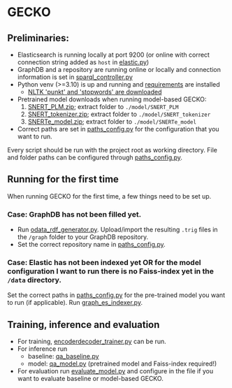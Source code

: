 # GECKO

## Preliminaries:
- Elasticsearch is running locally at port 9200 (or online with correct connection string added as `host` in [elastic.py](./elastic.py))
- GraphDB and a repository are running online or locally and connection information is set in [sparql_controller.py](./pipeline/sparql_controller.py)
- Python venv (>=3.10) is up and running and [requirements](./requirements.txt) are installed
  - [NLTK 'punkt' and 'stopwords' are downloaded](https://www.nltk.org/data.html)
- Pretrained model downloads when running model-based GECKO:
  1. [SNERT_PLM.zip](https://vunl-my.sharepoint.com/:f:/g/personal/l_lageweg_student_vu_nl/EohyW52LOLtIsHG2QzBau34B7rEVuGQ5gliio5CKKtbqXQ?e=f5Z0Z4); extract folder to `./model/SNERT_PLM`
  2. [SNERT_tokenizer.zip](https://vunl-my.sharepoint.com/:f:/g/personal/l_lageweg_student_vu_nl/EohyW52LOLtIsHG2QzBau34B7rEVuGQ5gliio5CKKtbqXQ?e=f5Z0Z4); extract folder to `./model/SNERT_tokenizer`
  3. [SNERTe_model.zip](https://vunl-my.sharepoint.com/:f:/g/personal/l_lageweg_student_vu_nl/EohyW52LOLtIsHG2QzBau34B7rEVuGQ5gliio5CKKtbqXQ?e=f5Z0Z4); extract folder to `./model/SNERTe_model`
- Correct paths are set in [paths_config.py](./paths_config.py) for the configuration that you want to run.

Every script should be run with the project root as working directory. File and folder paths can be configured through 
[paths_config.py](./paths_config.py).


## Running for the first time
When running GECKO for the first time, a few things need to be set up.

### Case: GraphDB has not been filled yet.
- Run [odata_rdf_generator.py](./graph/odata4_rdf_generator.py). Upload/import the resulting `.trig` files in the `/graph` folder to your GraphDB repository. 
- Set the correct repository name in [paths_config.py](./paths_config.py).

### Case: Elastic has not been indexed yet OR for the model configuration I want to run there is no Faiss-index yet in the `/data` directory.
Set the correct paths in [paths_config.py](./paths_config.py) for the pre-trained model you want to run (if applicable). Run [graph_es_indexer.py](./graph/graph-es-indexer.py).


## Training, inference and evaluation
- For training, [encoderdecoder_trainer.py](./model/encoderdecoder_trainer.py) can be run.
- For inference run
  - baseline: [qa_baseline.py](./model/qa_baseline.py)
  - model: [qa_model.py](./model/qa_model.py) (pretrained model and Faiss-index required!)
- For evaluation run [evaluate_model.py](./model/evaluate_model.py) and configure in the file if you want to evaluate baseline or model-based GECKO.

